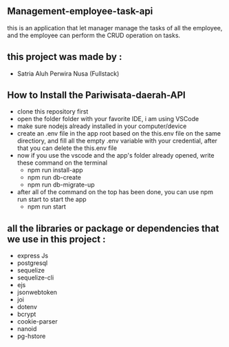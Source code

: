 ## Management-employee-task-api
this is an application that let manager manage the tasks of all the employee, and the employee can perform the CRUD operation on tasks.

## this project was made by :
- Satria Aluh Perwira Nusa (Fullstack)

## How to Install the Pariwisata-daerah-API
- clone this repository first
- open the folder folder with your favorite IDE, i am using VSCode
- make sure nodejs already installed in your computer/device
- create an .env file in the app root based on the this.env file on the same directiory, and fill all the empty .env variable with your credential, after that you can delete the this.env file
- now if you use the vscode and the app's folder already opened, write these command on the terminal
  * npm run install-app
  * npm run db-create
  * npm run db-migrate-up
- after all of the command on the top has been done, you can use npm run start to start the app
  * npm run start

## all the libraries or package or dependencies that we use in this project :
- express Js
- postgresql
- sequelize
- sequelize-cli
- ejs
- jsonwebtoken
- joi
- dotenv
- bcrypt
- cookie-parser
- nanoid
- pg-hstore